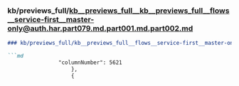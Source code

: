 ### kb/previews_full/kb__previews_full__kb__previews_full__flows__service-first__master-only@auth.har.part079.md.part001.md.part002.md

```md
### kb/previews_full/kb__previews_full__flows__service-first__master-only@auth.har.part079.md.part001.md (part 002)

```md
                "columnNumber": 5621
                    },
                    {
           
```

```

```
